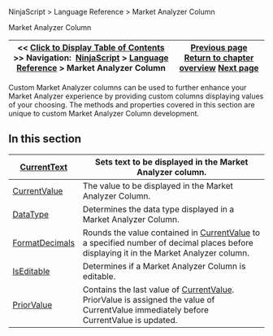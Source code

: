 ﻿
NinjaScript > Language Reference > Market Analyzer Column

Market Analyzer Column

| << [Click to Display Table of Contents](market_analyzer_column.md) >> **Navigation:**     [NinjaScript](ninjascript-1.md) > [Language Reference](language_reference_wip-1.md) > Market Analyzer Column | [Previous page](showtransparentplotsindatabox-1.md) [Return to chapter overview](language_reference_wip-1.md) [Next page](currenttext-1.md) |
| --- | --- |
Custom Market Analyzer columns can be used to further enhance your Market Analyzer experience by providing custom columns displaying values of your choosing. The methods and properties covered in this section are unique to custom Market Analyzer Column development.
 
## In this section

| [CurrentText](currenttext-1.md) | Sets text to be displayed in the Market Analyzer column. |
| --- | --- |
| [CurrentValue](currentvalue-1.md) | The value to be displayed in the Market Analyzer Column. |
| [DataType](datatype-1.md) | Determines the data type displayed in a Market Analyzer Column. |
| [FormatDecimals](formatdecimals-1.md) | Rounds the value contained in [CurrentValue](currentvalue-1.md) to a specified number of decimal places before displaying it in the Market Analyzer column. |
| [IsEditable](iseditable-1.md) | Determines if a Market Analyzer Column is editable. |
| [PriorValue](priorvalue-1.md) | Contains the last value of [CurrentValue](currentvalue-1.md). PriorValue is assigned the value of CurrentValue immediately before CurrentValue is updated. |
